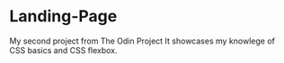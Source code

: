 # Landing-Page
My second project from The Odin Project It showcases my knowlege of CSS basics and CSS flexbox.
